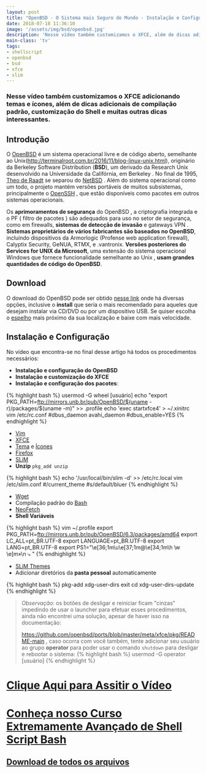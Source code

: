 ```yaml
---
layout: post
title: "OpenBSD - O Sistema mais Seguro do Mundo - Instalação e Configuração"
date: 2018-07-18 11:36:10
image: '/assets/img/bsd/openbsd.jpg'
description: 'Nesse vídeo também customizamos o XFCE, além de dicas adicionais de compilação, Shell e muitas outras coisas.'
main-class: 'tv'
tags:
- shellscript
- openbsd
- bsd
- xfce
- slim
---
```



### Nesse vídeo também customizamos o XFCE adicionando temas e ícones, além de dicas adicionais de compilação padrão, customização do Shell e muitas outras dicas interessantes.

## Introdução

O [OpenBSD](https://www.openbsd.org/) é um sistema operacional livre e de código aberto, semelhante ao Unix(http://terminalroot.com.br/2016/11/blog-linux-unix.html), originário da Berkeley Software Distribution (**BSD**), um derivado da Research Unix desenvolvido na Universidade da Califórnia, em Berkeley . No final de 1995, [Theo de Raadt](https://www.theos.com/deraadt/) se separou do [NetBSD](https://www.netbsd.org/) . Além do sistema operacional como um todo, o projeto mantém versões portáveis ​​de muitos subsistemas, principalmente o [OpenSSH](https://www.openssh.com/) , que estão disponíveis como pacotes em outros sistemas operacionais.

Os __aprimoramentos de segurança__ do OpenBSD , a criptografia integrada e o PF ( filtro de pacotes ) são adequados para uso no setor de segurança, como em firewalls, __sistemas de detecção de invasão__ e gateways VPN . __Sistemas proprietários de vários fabricantes são baseados no OpenBSD__, incluindo dispositivos da Armorlogic (Profense web application firewall), Calyptix Security, GeNUA, RTMX, e .vantronix. __Versões posteriores do Services for UNIX da Microsoft__, uma extensão do sistema operacional Windows que fornece funcionalidade semelhante ao Unix , __usam grandes quantidades de código do OpenBSD__.

## Download

O download do OpenBSD pode ser obtido [nesse link](https://www.openbsd.org/faq/faq4.html#Download) onde há diversas opções, inclusive o __install__ que seria o mais recomendado para aqueles que desejam instalar via CD/DVD ou por um dispositivo USB. Se quiser escolha o [espelho](https://www.openbsd.org/ftp.html) mais próximo da sua localização e baixe com mais velocidade.

## Instalação e Configuração

No vídeo que encontra-se no final desse artigo há todos os procedimentos necessários:

+ __Instalação e configuração do OpenBSD__
+ __Instalação e customização do XFCE__
+ __Instalação e configuração dos pacotes__:

{% highlight bash %}
usermod -G wheel [usuário]
echo "export PKG_PATH=ftp://mirrors.unb.br/pub/OpenBSD/$(uname -r)/packages/$(uname -m)" >> .profile
echo 'exec startxfce4' > ~/.xinitrc
vim /etc/rc.conf
#dbus_daemon avahi_daemon
#dbus_enable=YES
{% endhighlight %}

+ [Vim](https://www.vim.org/)
+ [XFCE](https://xfce.org/)
+ [Tema](https://www.gnome-look.org/p/1184643/) e [Ícones](https://www.gnome-look.org/p/1191167/)
+ [Firefox](https://www.mozilla.org/pt-BR/firefox/)
+ [SLiM](https://github.com/iwamatsu/slim)
+ __Unzip__ `pkg_add unzip`

{% highlight bash %}
echo '/usr/local/bin/slim -d' >> /etc/rc.local
vim /etc/slim.conf
#/current_theme
#s/default/bluer
{% endhighlight %}

+ [Wget](https://www.gnu.org/software/wget/)
+ Compilação padrão do [Bash](https://www.gnu.org/software/bash/)
+ [NeoFetch](https://github.com/dylanaraps/neofetch)
+ __Shell Variáveis__

{% highlight bash %}
vim ~/.profile
export PKG_PATH=ftp://mirrors.unb.br/pub/OpenBSD/6.3/packages/amd64
export LC_ALL=pt_BR.UTF-8
export LANGUAGE=pt_BR.UTF-8
export LANG=pt_BR.UTF-8
export PS1="\e[36;1m\u\e[37;1m@\e[34;1m\h \w \e[m»\n ⤷ "
{% endhighlight %}

+ [SLiM Themes](https://github.com/adi1090x/slim_themes)
+ Adicionar diretórios da __pasta pessoal__ automaticamente

{% highlight bash %}
pkg-add xdg-user-dirs
exit
cd
xdg-user-dirs-update
{% endhighlight %}

> _Observação_: os botões de desligar e reiniciar ficam "cinzas" impedindo de usar o launcher para efetuar esses procedimentos, ainda não encontrei uma solução, apesar de haver isso na documentação:
> 
> <https://github.com/openbsd/ports/blob/master/meta/xfce/pkg/README-main> , caso ocorra com você também, tente adicionar seu usuário ao grupo __operator__ para poder usar o comando `shutdown` para desligar e rebootar o sistema:
{% highlight bash %}
usermod -G operator [usuário]
{% endhighlight %}

# [Clique Aqui para Assitir o Vídeo](https://youtu.be/NhoErMsS_Hc)

# [Conheça nosso Curso Extremamente Avançado de Shell Script Bash](http://terminalroot.com.br/shell)

## [Download de todos os arquivos](http://bit.ly/2NsgBJV)

<script async src="https://pagead2.googlesyndication.com/pagead/js/adsbygoogle.js"></script>

<!-- Informat -->
<ins class="adsbygoogle"
 style="display:block"
 data-ad-client="ca-pub-2838251107855362"
 data-ad-slot="2327980059"
 data-ad-format="auto"
 data-full-width-responsive="true"></ins>

<script>
(adsbygoogle = window.adsbygoogle || []).push({});
</script>

